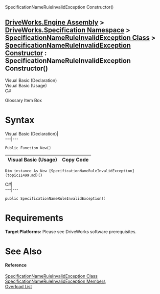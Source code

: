 SpecificationNameRuleInvalidException Constructor()   
  
[DriveWorks.Engine Assembly](topic2156.md) > [DriveWorks.Specification Namespace](topic10764.md) > [SpecificationNameRuleInvalidException Class](topic11499.md) > [SpecificationNameRuleInvalidException Constructor](topic11505.md) : SpecificationNameRuleInvalidException Constructor()  
---  
  
Visual Basic (Declaration)    
Visual Basic (Usage)    
C# 

Glossary Item Box

# Syntax

Visual Basic (Declaration)|   
---|---  
      
    
    Public Function New()  
  
Visual Basic (Usage)| Copy Code  
---|---  
      
    
    Dim instance As New [SpecificationNameRuleInvalidException](topic11499.md)()  
  
C#|   
---|---  
      
    
    public SpecificationNameRuleInvalidException()  
  
# Requirements

**Target Platforms:** Please see DriveWorks software prerequisites.

# See Also

#### Reference

[SpecificationNameRuleInvalidException Class](topic11499.md)   
[SpecificationNameRuleInvalidException Members](topic11500.md)   
[Overload List](topic11505.md)


